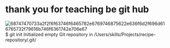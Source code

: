 # thank you for teaching be git hub
![68747470733a2f2f6f63746f6465782e6769746875622e636f6d2f696d616765732f79616b746f6361742e706e67](https://github.com/KILLMANGA/skills-communicate-using-markdown/assets/91943131/9c0b164d-8296-4dd5-ab48-aa9d3c9dca5f)
$ git init
Initialized empty Git repository in /Users/skills/Projects/recipe-repository/.git/
